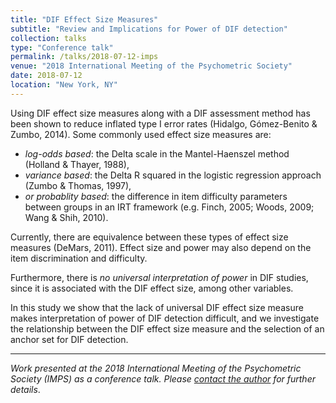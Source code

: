 ```yaml
---
title: "DIF Effect Size Measures"
subtitle: "Review and Implications for Power of DIF detection"
collection: talks
type: "Conference talk"
permalink: /talks/2018-07-12-imps
venue: "2018 International Meeting of the Psychometric Society"
date: 2018-07-12
location: "New York, NY"
---
```


Using DIF effect size measures along with a DIF assessment method has been shown to reduce inflated type I error rates (Hidalgo, Gómez-Benito & Zumbo, 2014). Some commonly used effect size measures are: 
- _log-odds based_: the Delta scale in the Mantel-Haenszel method (Holland & Thayer, 1988),
- _variance based_: the Delta R squared in the logistic regression approach (Zumbo & Thomas, 1997),
- _or probablity based_: the difference in item difficulty parameters between groups in an IRT framework (e.g. Finch, 2005; Woods, 2009; Wang & Shih, 2010). 

Currently, there are equivalence between these types of effect size measures (DeMars, 2011). Effect size and power may also depend on the item discrimination and difficulty. 

Furthermore, there is _no universal interpretation of power_ in DIF studies, since it is associated with the DIF effect size, among other variables.

In this study we show that the lack of universal DIF effect size measure makes interpretation of power of DIF detection difficult, and we investigate the relationship between the DIF effect size measure and the selection of an anchor set for DIF detection. 

---------------------
_Work presented at the 2018 International Meeting of the Psychometric Society (IMPS) as a conference talk. Please [contact the author](https://lambslab.nd.edu/current-members/daniella-reboucas/) for further details_.


